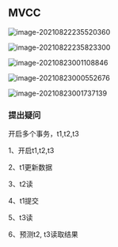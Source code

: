 ## MVCC 

![image-20210822235520360](https://gitee.com/kongxiangjin/images/raw/master/img/image-20210822235520360.png)

![image-20210822235823300](https://gitee.com/kongxiangjin/images/raw/master/img/image-20210822235823300.png)

![image-20210823001108846](https://gitee.com/kongxiangjin/images/raw/master/img/image-20210823001108846.png)

![image-20210823000552676](https://gitee.com/kongxiangjin/images/raw/master/img/image-20210823000552676.png)



![image-20210823001737139](https://gitee.com/kongxiangjin/images/raw/master/img/image-20210823001737139.png)

### 提出疑问

开启多个事务，t1,t2,t3

1、开启t1,t2,t3

2、t1更新数据

3、t2读

4、t1提交

5、t3读

6、预测t2, t3读取结果